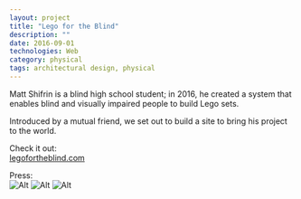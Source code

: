 ```yaml
---
layout: project
title: "Lego for the Blind"
description: ""
date: 2016-09-01
technologies: Web
category: physical
tags: architectural design, physical
---
```

Matt Shifrin is a blind high school student; in 2016, he created a system that enables blind and visually impaired people to build Lego sets.

Introduced by a mutual friend, we set out to build a site to bring his project to the world.

Check it out: <br>
[legofortheblind.com](http://legofortheblind.com)

Press: <br>
![Alt]({{site.baseurl}}/img/popularscience.jpg)
![Alt]({{site.baseurl}}/img/aolnews.jpg)
![Alt]({{site.baseurl}}/img/mentalfloss.jpg)
